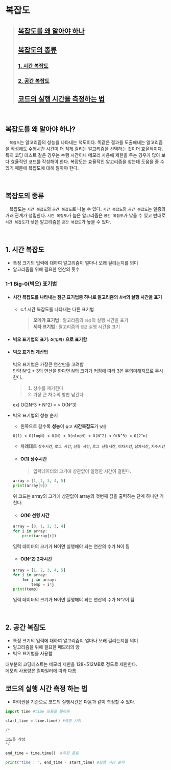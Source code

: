 # 복잡도 
> ## [복잡도를 왜 알아야 하나](#ebb3b5ec9ea1eb8f84eba5bc-ec999c-ec958cec9584ec95bc-ed9598eb8298-1)
> ## [복잡도의 종류](#ebb3b5ec9ea1eb8f84ec9d98-eca285eba598-1)
 > ### [1. 시간 복잡도](#1-ec8b9ceab084-ebb3b5ec9ea1eb8f84-1)  
 > ### [2. 공간 복잡도](#2-eab3b5eab084-ebb3b5ec9ea1eb8f84-1)
> ## [코드의 실행 시간을 측정하는 법](#코드의-실행-시간-측정-하는-법)

<br>

## 복잡도를 왜 알아야 하나?
ㅤ`복잡도`는 알고리즘의 성능을 나타내는 척도이다. 똑같은 결과를 도출해내는 알고리즘을 작성해도 수행시간 시간이 더 적게 걸리는 알고리즘을 선택하는 것이더 효율적이다. 특히 코딩 테스트 같은 경우는 수행 시간이나 메모리 사용에 제한을 두는 경우가 많아 보다 효율적인 코드를 작성해야 한다. 복잡도는 효율적인 알고리즘을 찾는데 도움을 줄 수 있기 때문에 복잡도에 대해 알아야 한다.

<br>

## 복잡도의 종류 
ㅤ복잡도는 `시간 복잡도`와 `공간 복잡도`로 나눌 수 있다. `시간 복잡도`와 `공간 복잡도`는 일종의 거래 관계가 성립한다. `시간 복잡도`가 높은 알고리즘은 `공간 복잡도`가 낮을 수 있고 반대로 `시간 복잡도`가 낮은 알고리즘은 `공간 복잡도`가 높을 수 있다.

<br>

 ## 1. 시간 복잡도
 - 특정 크기의 입력에 대하여 알고리즘이 얼마나 오래 걸리는지를 의미
 - 알고리즘을 위해 필요한 연산의 횟수

 ### 1-1 Big-0(빅오) 표기법
 - #### 시간 복잡도를 나타내는 점근 표기법중 하나로 알고리즘의 `최악`의 실행 시간을 표기
    - c.f 시간 복잡도를 나타내는 다른 표기법 
        > **오메가 표기법** : 알고리즘의 `최상`의 실행 시간을 표기   
        > **세타 표기법** : 알고리즘의 `평균` 실행 시간을 표기

- #### 빅오 표기법의 표기: `O(입력)` 으로 표기함

- #### 빅오 표기법 계산법 
    빅오 표기법은 가장큰 연산만을 고려함   
    만약 N^2 + 3의 연산을 한다면 N의 크기가 커짐에 따라 3은 무의미해지므로 무시한다.
    >1. 상수를 제거한다
    >2. 가장 큰 차수의 항만 남긴다

    ex) O(2N^3 + N^2)  = > O(N^3)

- 빅오 표기법의 성능 순서
    - 왼쪽으로 갈수록 **성능**이 `높고` **시간복잡도**가 `낮음`
    ```
    O(1) < O(logN) < O(N) < O(nlogN) < O(N^2) < O(N^3) < O(2^n)
    ```
    - 차례대로 `상수시간`, `로그 시간`, `선형 시간`, `로그 선형시간`, `이차시간`, `삼차시간`, `지수시간`

    - #### O(1) 상수시간
        > 입력데이터의 크기에 상관없이 일정한 시간이 걸린다.  
    ```python
    array = [1, 2, 3, 4, 5]
    print(array[0])
    ```
    위 코드는 array의 크기에 상관없이 array의 첫번째 값을 출력하는 단계 하나만 거친다.
    

     - #### O(N) 선형 시간
    ```python
    array = [0, 1, 2, 3, 4]
    for i in array:
        print(array[i])
    ```
    입력 데이터의 크기가 N이면 실행해야 되는 연산의 수가 N이 됨

     - #### O(N^2) 2차시간 
    ```python
    array = [1, 2, 3, 4, 5]
    for i in array:
        for j in array:
            temp = i*j
    print(temp)
    ```
    입력 데이터의 크기가 N이면 실행해야 되는 연산의 수가 N^2이 됨


 

<br>

 ## 2. 공간 복잡도
 - 특정 크기의 입력에 대하여 알고리즘이 얼마나 오래 걸리는지를 의미
 - 알고리즘을 위해 필요한 메모리의 양  
 - 빅오 표기법을 사용함

 대부분의 코딩테스트는 메모리 제한을 128~512MB로 정도로 제한한다.  
 메모리 사용량은 컴파일러에 따라 다름


 ## 코드의 실행 시간 측정 하는 법
 - 파이썬을 기준으로 코드의 실행시간은 다음과 같이 측정할 수 있다.
 ```python
 import time #time 모듈을 불러옴

 start_time = time.time() #측정 시작

 /*

 코드를 작성
 */

end_time = time.time()  #측정 종료

print("time : ", end_time - start_time) #실행 시간 출력
 ```
